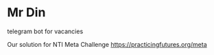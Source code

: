 # Mr Din
telegram bot for vacancies

Our solution for NTI Meta Challenge
https://practicingfutures.org/meta
